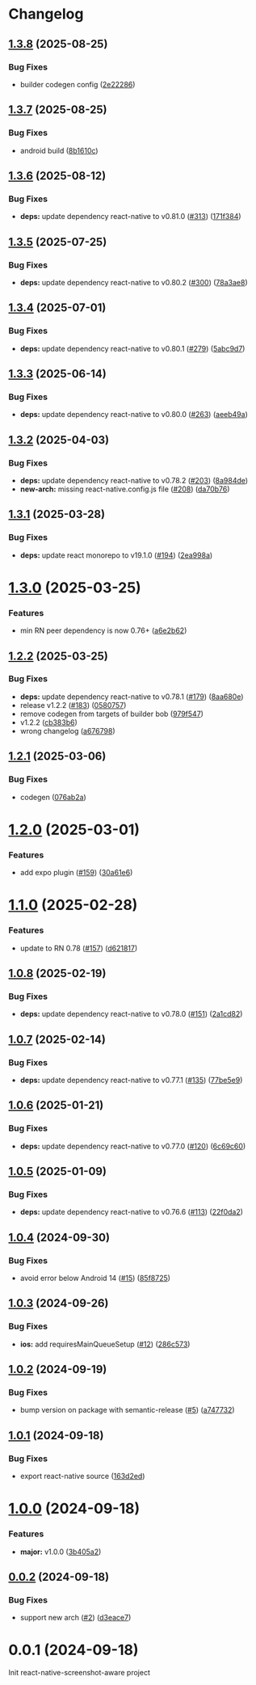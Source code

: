 # Changelog

## [1.3.8](https://github.com/huextrat/react-native-screenshot-aware/compare/v1.3.7...v1.3.8) (2025-08-25)


### Bug Fixes

* builder codegen config ([2e22286](https://github.com/huextrat/react-native-screenshot-aware/commit/2e222862e6dec1ef25076417f4e6268710361dff))

## [1.3.7](https://github.com/huextrat/react-native-screenshot-aware/compare/v1.3.6...v1.3.7) (2025-08-25)


### Bug Fixes

* android build ([8b1610c](https://github.com/huextrat/react-native-screenshot-aware/commit/8b1610c9e4ee6175cc8645b268de1a5de50a387b))

## [1.3.6](https://github.com/huextrat/react-native-screenshot-aware/compare/v1.3.5...v1.3.6) (2025-08-12)


### Bug Fixes

* **deps:** update dependency react-native to v0.81.0 ([#313](https://github.com/huextrat/react-native-screenshot-aware/issues/313)) ([171f384](https://github.com/huextrat/react-native-screenshot-aware/commit/171f384f19e71bb3abfb165ef53aad3e2ad76e54))

## [1.3.5](https://github.com/huextrat/react-native-screenshot-aware/compare/v1.3.4...v1.3.5) (2025-07-25)


### Bug Fixes

* **deps:** update dependency react-native to v0.80.2 ([#300](https://github.com/huextrat/react-native-screenshot-aware/issues/300)) ([78a3ae8](https://github.com/huextrat/react-native-screenshot-aware/commit/78a3ae8f1c32722310bec18f640126361e04e60d))

## [1.3.4](https://github.com/huextrat/react-native-screenshot-aware/compare/v1.3.3...v1.3.4) (2025-07-01)


### Bug Fixes

* **deps:** update dependency react-native to v0.80.1 ([#279](https://github.com/huextrat/react-native-screenshot-aware/issues/279)) ([5abc9d7](https://github.com/huextrat/react-native-screenshot-aware/commit/5abc9d773e8bb0dd218e9e0b6776b51c80c9c26e))

## [1.3.3](https://github.com/huextrat/react-native-screenshot-aware/compare/v1.3.2...v1.3.3) (2025-06-14)


### Bug Fixes

* **deps:** update dependency react-native to v0.80.0 ([#263](https://github.com/huextrat/react-native-screenshot-aware/issues/263)) ([aeeb49a](https://github.com/huextrat/react-native-screenshot-aware/commit/aeeb49a32bfc321ccee48bf4084bda20fb1d1201))

## [1.3.2](https://github.com/huextrat/react-native-screenshot-aware/compare/v1.3.1...v1.3.2) (2025-04-03)


### Bug Fixes

* **deps:** update dependency react-native to v0.78.2 ([#203](https://github.com/huextrat/react-native-screenshot-aware/issues/203)) ([8a984de](https://github.com/huextrat/react-native-screenshot-aware/commit/8a984def339bf7d36a9516ea4d3d8b5bb47a40dc))
* **new-arch:** missing react-native.config.js file ([#208](https://github.com/huextrat/react-native-screenshot-aware/issues/208)) ([da70b76](https://github.com/huextrat/react-native-screenshot-aware/commit/da70b765dc2c4bcb172b059c9a04f593e4ba34e8))

## [1.3.1](https://github.com/huextrat/react-native-screenshot-aware/compare/v1.3.0...v1.3.1) (2025-03-28)


### Bug Fixes

* **deps:** update react monorepo to v19.1.0 ([#194](https://github.com/huextrat/react-native-screenshot-aware/issues/194)) ([2ea998a](https://github.com/huextrat/react-native-screenshot-aware/commit/2ea998a801d68203246b08711f631a41a3db53bc))

# [1.3.0](https://github.com/huextrat/react-native-screenshot-aware/compare/v1.2.2...v1.3.0) (2025-03-25)


### Features

* min RN peer dependency is now 0.76+ ([a6e2b62](https://github.com/huextrat/react-native-screenshot-aware/commit/a6e2b620fbdd7ea8c7f47fefbae0f76d9df06167))

## [1.2.2](https://github.com/huextrat/react-native-screenshot-aware/compare/v1.2.1...v1.2.2) (2025-03-25)


### Bug Fixes

* **deps:** update dependency react-native to v0.78.1 ([#179](https://github.com/huextrat/react-native-screenshot-aware/issues/179)) ([8aa680e](https://github.com/huextrat/react-native-screenshot-aware/commit/8aa680ee3dbd43c1467089b94184b0e1853582bc))
* release v1.2.2 ([#183](https://github.com/huextrat/react-native-screenshot-aware/issues/183)) ([0580757](https://github.com/huextrat/react-native-screenshot-aware/commit/0580757c713807a0d7b55d30b4efd3aa7dc1ea72))
* remove codegen from targets of builder bob ([979f547](https://github.com/huextrat/react-native-screenshot-aware/commit/979f547da9613563e3caaac6a4effafc64165af8))
* v1.2.2 ([cb383b6](https://github.com/huextrat/react-native-screenshot-aware/commit/cb383b64756054378c369933d127eb078594d91a))
* wrong changelog ([a676798](https://github.com/huextrat/react-native-screenshot-aware/commit/a676798fc902f0b85501507ff0d1cd85a6b3dc4a))

## [1.2.1](https://github.com/huextrat/react-native-screenshot-aware/compare/v1.2.0...v1.2.1) (2025-03-06)


### Bug Fixes

* codegen ([076ab2a](https://github.com/huextrat/react-native-screenshot-aware/commit/076ab2ac9766bdac8bcc2ab48068bcc00051473d))

# [1.2.0](https://github.com/huextrat/react-native-screenshot-aware/compare/v1.1.0...v1.2.0) (2025-03-01)


### Features

* add expo plugin ([#159](https://github.com/huextrat/react-native-screenshot-aware/issues/159)) ([30a61e6](https://github.com/huextrat/react-native-screenshot-aware/commit/30a61e603f05e30995a33bf481df05915db3a381))

# [1.1.0](https://github.com/huextrat/react-native-screenshot-aware/compare/v1.0.8...v1.1.0) (2025-02-28)


### Features

* update to RN 0.78 ([#157](https://github.com/huextrat/react-native-screenshot-aware/issues/157)) ([d621817](https://github.com/huextrat/react-native-screenshot-aware/commit/d621817f27746ab9885849b8e670731af6a6498f))

## [1.0.8](https://github.com/huextrat/react-native-screenshot-aware/compare/v1.0.7...v1.0.8) (2025-02-19)


### Bug Fixes

* **deps:** update dependency react-native to v0.78.0 ([#151](https://github.com/huextrat/react-native-screenshot-aware/issues/151)) ([2a1cd82](https://github.com/huextrat/react-native-screenshot-aware/commit/2a1cd82e3313d418a3e1a0033cdcb907f64d781f))

## [1.0.7](https://github.com/huextrat/react-native-screenshot-aware/compare/v1.0.6...v1.0.7) (2025-02-14)


### Bug Fixes

* **deps:** update dependency react-native to v0.77.1 ([#135](https://github.com/huextrat/react-native-screenshot-aware/issues/135)) ([77be5e9](https://github.com/huextrat/react-native-screenshot-aware/commit/77be5e9f65cd18717556ec753662b0b0f3eb58a2))

## [1.0.6](https://github.com/huextrat/react-native-screenshot-aware/compare/v1.0.5...v1.0.6) (2025-01-21)


### Bug Fixes

* **deps:** update dependency react-native to v0.77.0 ([#120](https://github.com/huextrat/react-native-screenshot-aware/issues/120)) ([6c69c60](https://github.com/huextrat/react-native-screenshot-aware/commit/6c69c60795a66c970e6a051c2585b46ba1a34b9a))

## [1.0.5](https://github.com/huextrat/react-native-screenshot-aware/compare/v1.0.4...v1.0.5) (2025-01-09)


### Bug Fixes

* **deps:** update dependency react-native to v0.76.6 ([#113](https://github.com/huextrat/react-native-screenshot-aware/issues/113)) ([22f0da2](https://github.com/huextrat/react-native-screenshot-aware/commit/22f0da2f3dda85b4d8f600e93edadf3a79b8e84d))

## [1.0.4](https://github.com/huextrat/react-native-screenshot-aware/compare/v1.0.3...v1.0.4) (2024-09-30)


### Bug Fixes

* avoid error below Android 14 ([#15](https://github.com/huextrat/react-native-screenshot-aware/issues/15)) ([85f8725](https://github.com/huextrat/react-native-screenshot-aware/commit/85f8725c30a37a19f8616652082485e6822dea08))

## [1.0.3](https://github.com/huextrat/react-native-screenshot-aware/compare/v1.0.2...v1.0.3) (2024-09-26)


### Bug Fixes

* **ios:** add requiresMainQueueSetup ([#12](https://github.com/huextrat/react-native-screenshot-aware/issues/12)) ([286c573](https://github.com/huextrat/react-native-screenshot-aware/commit/286c5737c8b6aef3501252773797e247f4662a4b))

## [1.0.2](https://github.com/huextrat/react-native-screenshot-aware/compare/v1.0.1...v1.0.2) (2024-09-19)


### Bug Fixes

* bump version on package with semantic-release ([#5](https://github.com/huextrat/react-native-screenshot-aware/issues/5)) ([a747732](https://github.com/huextrat/react-native-screenshot-aware/commit/a7477326466b798176e29a104fd440719d217064))

## [1.0.1](https://github.com/huextrat/react-native-screenshot-aware/compare/v1.0.0...v1.0.1) (2024-09-18)


### Bug Fixes

* export react-native source ([163d2ed](https://github.com/huextrat/react-native-screenshot-aware/commit/163d2edcf9b216b9f1a77940e42dc65fcd2c0f5a))

# [1.0.0](https://github.com/huextrat/react-native-screenshot-aware/compare/v0.0.2...v1.0.0) (2024-09-18)


### Features

* **major:** v1.0.0 ([3b405a2](https://github.com/huextrat/react-native-screenshot-aware/commit/3b405a264e7e174c628c3f594e6c4dbc51606140))

## [0.0.2](https://github.com/huextrat/react-native-screenshot-aware/compare/v0.0.1...v0.0.2) (2024-09-18)


### Bug Fixes

* support new arch ([#2](https://github.com/huextrat/react-native-screenshot-aware/issues/2)) ([d3eace7](https://github.com/huextrat/react-native-screenshot-aware/commit/d3eace73be7cfdef4059235fbc19ba04dfb0ccbb))

# 0.0.1 (2024-09-18)

Init react-native-screenshot-aware project
